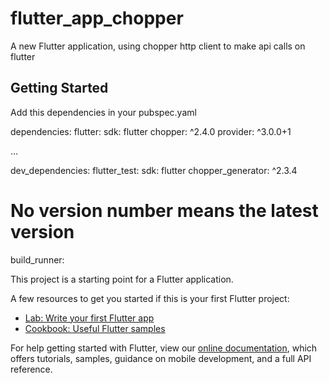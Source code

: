 # flutter_app_chopper

A new Flutter application, using chopper http client to make api calls on flutter

## Getting Started
Add this dependencies in your pubspec.yaml

dependencies:
  flutter:
    sdk: flutter
  chopper: ^2.4.0
  provider: ^3.0.0+1

...

dev_dependencies:
  flutter_test:
    sdk: flutter
  chopper_generator: ^2.3.4
  # No version number means the latest version
  build_runner:

This project is a starting point for a Flutter application.

A few resources to get you started if this is your first Flutter project:

- [Lab: Write your first Flutter app](https://flutter.dev/docs/get-started/codelab)
- [Cookbook: Useful Flutter samples](https://flutter.dev/docs/cookbook)

For help getting started with Flutter, view our
[online documentation](https://flutter.dev/docs), which offers tutorials,
samples, guidance on mobile development, and a full API reference.
